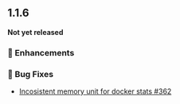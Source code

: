 ## 1.1.6

**Not yet released**  


### 💅 Enhancements  


### 🐛 Bug Fixes
- [Incosistent memory unit for docker stats #362](https://github.com/stefanpejcic/OpenPanel/issues/362)
